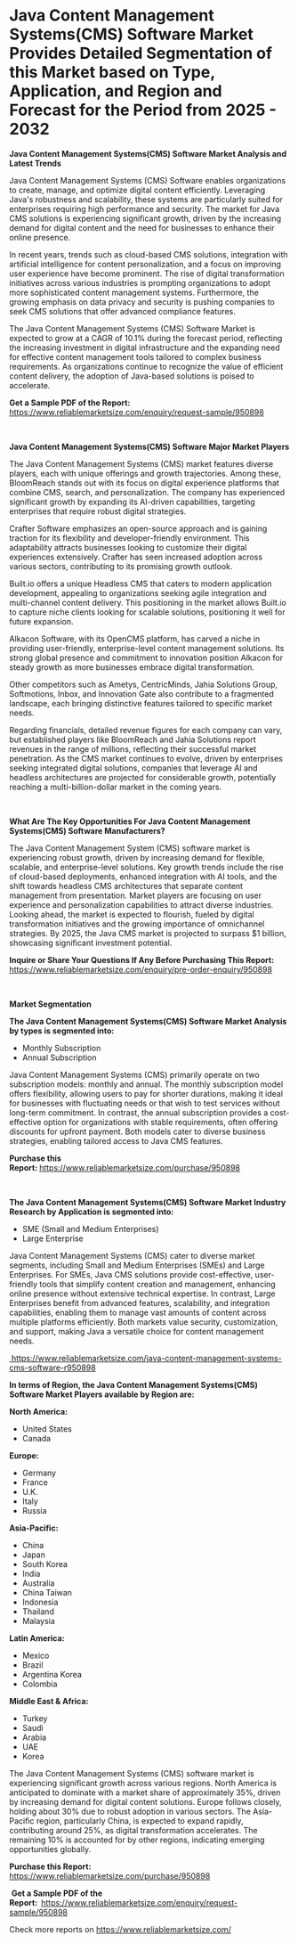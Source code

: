 <p><h1>Java Content Management Systems(CMS) Software Market Provides Detailed Segmentation of this Market based on Type, Application, and Region and Forecast for the Period from 2025 - 2032</h1></p><p><strong>Java Content Management Systems(CMS) Software Market Analysis and Latest Trends</strong></p>
<p><p>Java Content Management Systems (CMS) Software enables organizations to create, manage, and optimize digital content efficiently. Leveraging Java's robustness and scalability, these systems are particularly suited for enterprises requiring high performance and security. The market for Java CMS solutions is experiencing significant growth, driven by the increasing demand for digital content and the need for businesses to enhance their online presence. </p><p>In recent years, trends such as cloud-based CMS solutions, integration with artificial intelligence for content personalization, and a focus on improving user experience have become prominent. The rise of digital transformation initiatives across various industries is prompting organizations to adopt more sophisticated content management systems. Furthermore, the growing emphasis on data privacy and security is pushing companies to seek CMS solutions that offer advanced compliance features.</p><p>The Java Content Management Systems (CMS) Software Market is expected to grow at a CAGR of 10.1% during the forecast period, reflecting the increasing investment in digital infrastructure and the expanding need for effective content management tools tailored to complex business requirements. As organizations continue to recognize the value of efficient content delivery, the adoption of Java-based solutions is poised to accelerate.</p></p>
<p><strong>Get a Sample PDF of the Report:&nbsp;</strong> <a href="https://www.reliablemarketsize.com/enquiry/request-sample/950898?utm_campaign=3120&utm_medium=2&utm_source=Github&utm_content=ia&utm_term=11032025&utm_id=java-content-management-systemscms-software">https://www.reliablemarketsize.com/enquiry/request-sample/950898</a></p>
<p>&nbsp;</p>
<p><strong>Java Content Management Systems(CMS) Software Major Market Players</strong></p>
<p><p>The Java Content Management Systems (CMS) market features diverse players, each with unique offerings and growth trajectories. Among these, BloomReach stands out with its focus on digital experience platforms that combine CMS, search, and personalization. The company has experienced significant growth by expanding its AI-driven capabilities, targeting enterprises that require robust digital strategies.</p><p>Crafter Software emphasizes an open-source approach and is gaining traction for its flexibility and developer-friendly environment. This adaptability attracts businesses looking to customize their digital experiences extensively. Crafter has seen increased adoption across various sectors, contributing to its promising growth outlook.</p><p>Built.io offers a unique Headless CMS that caters to modern application development, appealing to organizations seeking agile integration and multi-channel content delivery. This positioning in the market allows Built.io to capture niche clients looking for scalable solutions, positioning it well for future expansion.</p><p>Alkacon Software, with its OpenCMS platform, has carved a niche in providing user-friendly, enterprise-level content management solutions. Its strong global presence and commitment to innovation position Alkacon for steady growth as more businesses embrace digital transformation.</p><p>Other competitors such as Ametys, CentricMinds, Jahia Solutions Group, Softmotions, Inbox, and Innovation Gate also contribute to a fragmented landscape, each bringing distinctive features tailored to specific market needs.</p><p>Regarding financials, detailed revenue figures for each company can vary, but established players like BloomReach and Jahia Solutions report revenues in the range of millions, reflecting their successful market penetration. As the CMS market continues to evolve, driven by enterprises seeking integrated digital solutions, companies that leverage AI and headless architectures are projected for considerable growth, potentially reaching a multi-billion-dollar market in the coming years.</p></p>
<p>&nbsp;</p>
<p><strong>What Are The Key Opportunities For Java Content Management Systems(CMS) Software Manufacturers?</strong></p>
<p><p>The Java Content Management System (CMS) software market is experiencing robust growth, driven by increasing demand for flexible, scalable, and enterprise-level solutions. Key growth trends include the rise of cloud-based deployments, enhanced integration with AI tools, and the shift towards headless CMS architectures that separate content management from presentation. Market players are focusing on user experience and personalization capabilities to attract diverse industries. Looking ahead, the market is expected to flourish, fueled by digital transformation initiatives and the growing importance of omnichannel strategies. By 2025, the Java CMS market is projected to surpass $1 billion, showcasing significant investment potential.</p></p>
<p><strong>Inquire or Share Your Questions If Any Before Purchasing This Report:</strong> <a href="https://www.reliablemarketsize.com/enquiry/pre-order-enquiry/950898?utm_campaign=3120&utm_medium=2&utm_source=Github&utm_content=ia&utm_term=11032025&utm_id=java-content-management-systemscms-software">https://www.reliablemarketsize.com/enquiry/pre-order-enquiry/950898</a></p>
<p>&nbsp;</p>
<p><strong>Market Segmentation</strong></p>
<p><strong>The Java Content Management Systems(CMS) Software Market Analysis by types is segmented into:</strong></p>
<p><ul><li>Monthly Subscription</li><li>Annual Subscription</li></ul></p>
<p><p>Java Content Management Systems (CMS) primarily operate on two subscription models: monthly and annual. The monthly subscription model offers flexibility, allowing users to pay for shorter durations, making it ideal for businesses with fluctuating needs or that wish to test services without long-term commitment. In contrast, the annual subscription provides a cost-effective option for organizations with stable requirements, often offering discounts for upfront payment. Both models cater to diverse business strategies, enabling tailored access to Java CMS features.</p></p>
<p><strong>Purchase this Report:&nbsp;</strong><a href="https://www.reliablemarketsize.com/purchase/950898?utm_campaign=3120&utm_medium=2&utm_source=Github&utm_content=ia&utm_term=11032025&utm_id=java-content-management-systemscms-software">https://www.reliablemarketsize.com/purchase/950898</a></p>
<p>&nbsp;</p>
<p><strong>The Java Content Management Systems(CMS) Software Market Industry Research by Application is segmented into:</strong></p>
<p><ul><li>SME (Small and Medium Enterprises)</li><li>Large Enterprise</li></ul></p>
<p><p>Java Content Management Systems (CMS) cater to diverse market segments, including Small and Medium Enterprises (SMEs) and Large Enterprises. For SMEs, Java CMS solutions provide cost-effective, user-friendly tools that simplify content creation and management, enhancing online presence without extensive technical expertise. In contrast, Large Enterprises benefit from advanced features, scalability, and integration capabilities, enabling them to manage vast amounts of content across multiple platforms efficiently. Both markets value security, customization, and support, making Java a versatile choice for content management needs.</p></p>
<p><a href="https://www.reliablemarketsize.com/java-content-management-systems-cms-software-r950898?utm_campaign=3120&utm_medium=2&utm_source=Github&utm_content=ia&utm_term=11032025&utm_id=java-content-management-systemscms-software">&nbsp;https://www.reliablemarketsize.com/java-content-management-systems-cms-software-r950898</a></p>
<p><strong>In terms of Region, the Java Content Management Systems(CMS) Software Market Players available by Region are:</strong></p>
<p>
    <p> <strong> North America: </strong>
        <ul>
            <li>United States</li>
            <li>Canada</li>
        </ul>
        </p> 
    <p> <strong> Europe: </strong>
        <ul>
            <li>Germany</li>
            <li>France</li>
            <li>U.K.</li>
            <li>Italy</li>
            <li>Russia</li>
        </ul>
        </p> 
    <p> <strong> Asia-Pacific: </strong>
        <ul>
            <li>China</li>
            <li>Japan</li>
            <li>South Korea</li>
            <li>India</li>
            <li>Australia</li>
            <li>China Taiwan</li>
            <li>Indonesia</li>
            <li>Thailand</li>
            <li>Malaysia</li>
        </ul>
        </p> 
    <p> <strong> Latin America: </strong>
        <ul>
            <li>Mexico</li>
            <li>Brazil</li>
            <li>Argentina Korea</li>
            <li>Colombia</li>
        </ul>
        </p> 
    <p> <strong> Middle East & Africa: </strong>
        <ul>
            <li>Turkey</li>
            <li>Saudi</li>
            <li>Arabia</li>
            <li>UAE</li>
            <li>Korea</li>
        </ul>
    </p>
    </p>
<p><p>The Java Content Management Systems (CMS) software market is experiencing significant growth across various regions. North America is anticipated to dominate with a market share of approximately 35%, driven by increasing demand for digital content solutions. Europe follows closely, holding about 30% due to robust adoption in various sectors. The Asia-Pacific region, particularly China, is expected to expand rapidly, contributing around 25%, as digital transformation accelerates. The remaining 10% is accounted for by other regions, indicating emerging opportunities globally.</p></p>
<p><strong>Purchase this Report: </strong><a href="https://www.reliablemarketsize.com/purchase/950898?utm_campaign=3120&utm_medium=2&utm_source=Github&utm_content=ia&utm_term=11032025&utm_id=java-content-management-systemscms-software">https://www.reliablemarketsize.com/purchase/950898</a></p>
<p>&nbsp;<strong>Get a Sample PDF of the Report:&nbsp;&nbsp;</strong><a href="https://www.reliablemarketsize.com/enquiry/request-sample/950898?utm_campaign=3120&utm_medium=2&utm_source=Github&utm_content=ia&utm_term=11032025&utm_id=java-content-management-systemscms-software">https://www.reliablemarketsize.com/enquiry/request-sample/950898</a></p>
<p><strong></strong></p>
<p>Check more reports on <a href="https://www.reliablemarketsize.com/?utm_campaign=3120&utm_medium=2&utm_source=Github&utm_content=ia&utm_term=11032025&utm_id=java-content-management-systemscms-software">https://www.reliablemarketsize.com/</a></p>